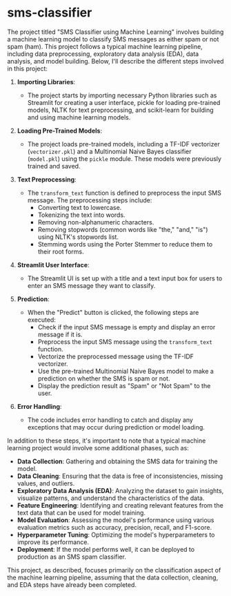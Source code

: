 # sms-classifier
The project titled "SMS Classifier using Machine Learning" involves building a machine learning model to classify SMS messages as either spam or not spam (ham). This project follows a typical machine learning pipeline, including data preprocessing, exploratory data analysis (EDA), data analysis, and model building. Below, I'll describe the different steps involved in this project:

1. **Importing Libraries**:
   - The project starts by importing necessary Python libraries such as Streamlit for creating a user interface, pickle for loading pre-trained models, NLTK for text preprocessing, and scikit-learn for building and using machine learning models.

2. **Loading Pre-Trained Models**:
   - The project loads pre-trained models, including a TF-IDF vectorizer (`vectorizer.pkl`) and a Multinomial Naive Bayes classifier (`model.pkl`) using the `pickle` module. These models were previously trained and saved.

3. **Text Preprocessing**:
   - The `transform_text` function is defined to preprocess the input SMS message. The preprocessing steps include:
     - Converting text to lowercase.
     - Tokenizing the text into words.
     - Removing non-alphanumeric characters.
     - Removing stopwords (common words like "the," "and," "is") using NLTK's stopwords list.
     - Stemming words using the Porter Stemmer to reduce them to their root forms.

4. **Streamlit User Interface**:
   - The Streamlit UI is set up with a title and a text input box for users to enter an SMS message they want to classify.

5. **Prediction**:
   - When the "Predict" button is clicked, the following steps are executed:
     - Check if the input SMS message is empty and display an error message if it is.
     - Preprocess the input SMS message using the `transform_text` function.
     - Vectorize the preprocessed message using the TF-IDF vectorizer.
     - Use the pre-trained Multinomial Naive Bayes model to make a prediction on whether the SMS is spam or not.
     - Display the prediction result as "Spam" or "Not Spam" to the user.

6. **Error Handling**:
   - The code includes error handling to catch and display any exceptions that may occur during prediction or model loading.

In addition to these steps, it's important to note that a typical machine learning project would involve some additional phases, such as:
- **Data Collection**: Gathering and obtaining the SMS data for training the model.
- **Data Cleaning**: Ensuring that the data is free of inconsistencies, missing values, and outliers.
- **Exploratory Data Analysis (EDA)**: Analyzing the dataset to gain insights, visualize patterns, and understand the characteristics of the data.
- **Feature Engineering**: Identifying and creating relevant features from the text data that can be used for model training.
- **Model Evaluation**: Assessing the model's performance using various evaluation metrics such as accuracy, precision, recall, and F1-score.
- **Hyperparameter Tuning**: Optimizing the model's hyperparameters to improve its performance.
- **Deployment**: If the model performs well, it can be deployed to production as an SMS spam classifier.

This project, as described, focuses primarily on the classification aspect of the machine learning pipeline, assuming that the data collection, cleaning, and EDA steps have already been completed.
